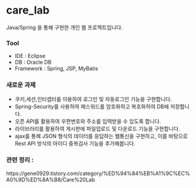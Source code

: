# care_lab
Java/Spring 을 통해 구현한 개인 웹 프로젝트입니다.

<h3>Tool</h3>
<ul>
  <li>IDE : Eclipse</li>
  <li>DB : Oracle DB</li>
  <li>Framework : Spring, JSP, MyBatis</li>
</ul>

<h3>새로운 과제</h3>
<ul>
  <li>쿠키,세션,인터셉터를 이용하여 로그인 및 자동로그인 기능을 구현합니다.</li>
  <li>Spring-Security를 사용하여 패스워드를 암호화하고 복호화하여 DB에 저장합니다.</li>
  <li>오픈 API를 활용하여 우편번호와 주소를 입력받을 수 있도록 합니다.</li>
  <li>라이브러리를 활용하여 게시판에 파일업로드 및 다운로드 기능을 구현합니다.</li>
  <li>ajax를 통해 JSON 형식의 데이터를 응답하는 웹통신을 구현하고, 이를 바탕으로 Rest API 방식의 아이디 중복검사 기능을 추가해봅니다.</li>
</ul>

<h3>관련 정리 : </h3>
https://gene0929.tistory.com/category/%ED%94%84%EB%A1%9C%EC%A0%9D%ED%8A%B8/Care%20Lab
